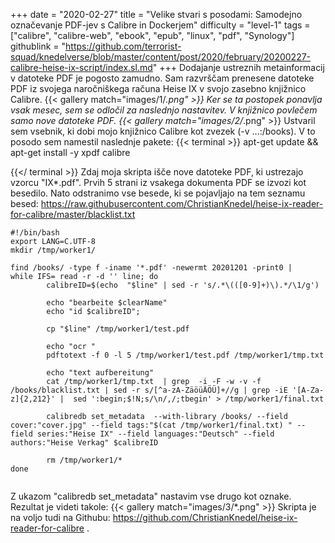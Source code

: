 +++
date = "2020-02-27"
title = "Velike stvari s posodami: Samodejno označevanje PDF-jev s Calibre in Dockerjem"
difficulty = "level-1"
tags = ["calibre", "calibre-web", "ebook", "epub", "linux", "pdf", "Synology"]
githublink = "https://github.com/terrorist-squad/knedelverse/blob/master/content/post/2020/february/20200227-calibre-heise-ix-script/index.sl.md"
+++
Dodajanje ustreznih metainformacij v datoteke PDF je pogosto zamudno. Sam razvrščam prenesene datoteke PDF iz svojega naročniškega računa Heise IX v svojo zasebno knjižnico Calibre.
{{< gallery match="images/1/*.png" >}}
Ker se ta postopek ponavlja vsak mesec, sem se odločil za naslednjo nastavitev. V knjižnico povlečem samo nove datoteke PDF.
{{< gallery match="images/2/*.png" >}}
Ustvaril sem vsebnik, ki dobi mojo knjižnico Calibre kot zvezek (-v ...:/books). V to posodo sem namestil naslednje pakete:
{{< terminal >}}
apt-get update && apt-get install -y xpdf calibre

{{</ terminal >}}
Zdaj moja skripta išče nove datoteke PDF, ki ustrezajo vzorcu "IX*.pdf". Prvih 5 strani iz vsakega dokumenta PDF se izvozi kot besedilo. Nato odstranimo vse besede, ki se pojavljajo na tem seznamu besed: https://raw.githubusercontent.com/ChristianKnedel/heise-ix-reader-for-calibre/master/blacklist.txt
```
#!/bin/bash
export LANG=C.UTF-8
mkdir /tmp/worker1/

find /books/ -type f -iname '*.pdf' -newermt 20201201 -print0 | 
while IFS= read -r -d '' line; do 
        calibreID=$(echo  "$line" | sed -r 's/.*\(([0-9]+)\).*/\1/g')
        
        echo "bearbeite $clearName"
        echo "id $calibreID";

        cp "$line" /tmp/worker1/test.pdf

        echo "ocr "
        pdftotext -f 0 -l 5 /tmp/worker1/test.pdf /tmp/worker1/tmp.txt

        echo "text aufbereitung"
        cat /tmp/worker1/tmp.txt  | grep  -i -F -w -v -f  /books/blacklist.txt | sed -r s/[^a-zA-ZäöüÄÖÜ]+//g | grep -iE '[A-Za-z]{2,212}' |  sed ':begin;$!N;s/\n/,/;tbegin' > /tmp/worker1/final.txt

        calibredb set_metadata  --with-library /books/ --field cover:"cover.jpg" --field tags:"$(cat /tmp/worker1/final.txt) " --field series:"Heise IX" --field languages:"Deutsch" --field authors:"Heise Verkag" $calibreID
        
        rm /tmp/worker1/*
done


```
Z ukazom "calibredb set_metadata" nastavim vse drugo kot oznake. Rezultat je videti takole:
{{< gallery match="images/3/*.png" >}}
Skripta je na voljo tudi na Githubu: https://github.com/ChristianKnedel/heise-ix-reader-for-calibre .
